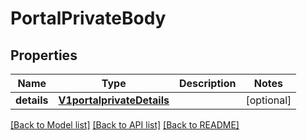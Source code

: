 # PortalPrivateBody

## Properties
Name | Type | Description | Notes
------------ | ------------- | ------------- | -------------
**details** | [**V1portalprivateDetails**](V1portalprivateDetails.md) |  | [optional] 

[[Back to Model list]](../README.md#documentation-for-models) [[Back to API list]](../README.md#documentation-for-api-endpoints) [[Back to README]](../README.md)

